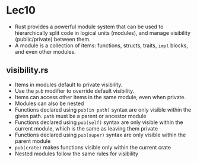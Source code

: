 # Lec10
+ Rust provides a powerful module system that can be used to hierarchically split code in logical units (modules), and manage visibility (public/private) between them.
+ A module is a collection of items: functions, structs, traits, `impl` blocks, and even other modules.

## visibility.rs
+ Items in modules default to private visibility.
+ Use the `pub` modifier to override default visibility.
+ Items can access other items in the same module, even when private.
+ Modules can also be nested
+ Functions declared using `pub(in path)` syntax are only visible within the given path. `path` must be a parent or ancestor module
+ Functions declared using `pub(self)` syntax are only visible within the current module, which is the same as leaving them private
+ Functions declared using `pub(super)` syntax are only visible within the parent module
+ `pub(crate)` makes functions visible only within the current crate
+ Nested modules follow the same rules for visibility
